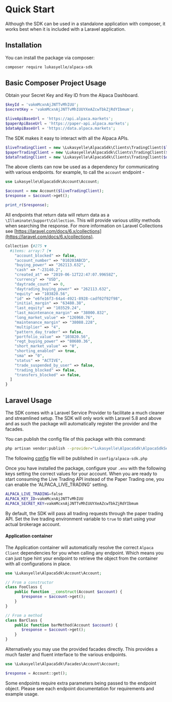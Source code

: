 # Quick Start

Although the SDK can be used in a standalone application with composer, it works best when it is included with a Laravel application.

## Installation

You can install the package via composer:

```bash
composer require lukasyelle/alpaca-sdk
```

## Basic Composer Project Usage 

Obtain your Secret Key and Key ID from the Alpaca Dashboard.
```php
$keyId = 'vakmMcxnAjJNTTvMhIUU';
$secretKey = 'vakmMcxnAjJNTTvMhIUUYXeAZcwTbkZjRdYIbmum';

$liveApiBaseUrl = 'https://api.alpaca.markets';
$paperApiBaseUrl = 'https://paper-api.alpaca.markets';
$dataApiBaseUrl = 'https://data.alpaca.markets';
```

The SDK makes it easy to interact with all the Alpaca APIs. 

```php
$liveTradingClient = new \Lukasyelle\AlpacaSdk\Clients\TradingClient($liveApiBaseUrl, $keyId, $secretKey);
$paperTradingClient = new \Lukasyelle\AlpacaSdk\Clients\TradingClient($paperApiBaseUrl, $keyId, $secretKey);
$dataTradingClient = new \Lukasyelle\AlpacaSdk\Clients\TradingClient($dataApiBaseUrl, $keyId, $secretKey);
```

The above clients can now be used as a dependency for communicating with various endpoints. for example, to call the `account` endpoint - 

```php
use Lukasyelle\AlpacaSdk\Account\Account;

$account = new Account($liveTradingClient);
$response = $account->get();

print_r($response);
```

All endpoints that return data will return data as a `\Illuminate\Support\Collection`. This will provide various utility methods when searching the response. For more information on Laravel Collections see [https://laravel.com/docs/6.x/collections](https://laravel.com/docs/6.x/collections).

```php
Collection {#275 ▼
  #items: array:7 [▼
    "account_blocked" => false,
    "account_number" => "010203ABCD",
    "buying_power" => "262113.632",
    "cash" => "-23140.2",
    "created_at" => "2019-06-12T22:47:07.99658Z",
    "currency" => "USD",
    "daytrade_count" => 0,
    "daytrading_buying_power" => "262113.632",
    "equity" => "103820.56",
    "id" => "e6fe16f3-64a4-4921-8928-cadf02f92f98",
    "initial_margin" => "63480.38",
    "last_equity" => "103529.24",
    "last_maintenance_margin" => "38000.832",
    "long_market_value" => "126960.76",
    "maintenance_margin" => "38088.228",
    "multiplier" => "4",
    "pattern_day_trader" => false,
    "portfolio_value" => "103820.56",
    "regt_buying_power" => "80680.36",
    "short_market_value" => "0",
    "shorting_enabled" => true,
    "sma" => "0",
    "status" => "ACTIVE",
    "trade_suspended_by_user" => false,
    "trading_blocked" => false,
    "transfers_blocked" => false,
  ]
}
```

## Laravel Usage

The SDK comes with a Laravel Service Provider to facilitate a much cleaner and streamlined setup. The SDK will only work with Laravel 5.8 and above and as such the package will automatically register the provider and the facades.

You can publish the config file of this package with this command:

``` bash
php artisan vendor:publish --provider="Lukasyelle\AlpacaSdk\AlpacaSdkServiceProvider"
```

The following [config](config/config.php) file will be published in `config/alpaca-sdk.php`

Once you have installed the package, configure your `.env` with the following keys setting the correct values for your account. When you are ready to start consuming the Live Trading API instead of the Paper Trading one, you can enable the 'ALPACA_LIVE_TRADING' setting.

```bash
ALPACA_LIVE_TRADING=false
ALPACA_KEY_ID=vakmMcxnAjJNTTvMhIUU
ALPACA_SECRET_KEY=vakmMcxnAjJNTTvMhIUUYXeAZcwTbkZjRdYIbmum
```

By default, the SDK will pass all trading requests through the paper trading API. Set the live trading environment variable to ```true``` to start using your actual brokerage account.

#### Application container

The Application container will automatically resolve the correct `Alpaca Client` dependencies for you when calling any endpoint. Which means you can just type hint your endpoint to retrieve the object from the container with all configurations in place.

```php
use \Lukasyelle\AlpacaSdk\Account\Account;

// From a constructor
class FooClass {
    public function __construct(Account $account) {
       $response = $account->get();
    }
}

// From a method
class BarClass {
    public function barMethod(Account $account) {
       $response = $account->get();
    }
}
```

Alternatively you may use the provided facades directly. This provides a much faster and fluent interface to the various endpoints.

```php
use \Lukasyelle\AlpacaSdk\Facades\Account\Account;

$response = Account::get();
```

Some endpoints require extra parameters being passed to the endpoint object. Please see each endpoint documentation for requirements and example usage.
